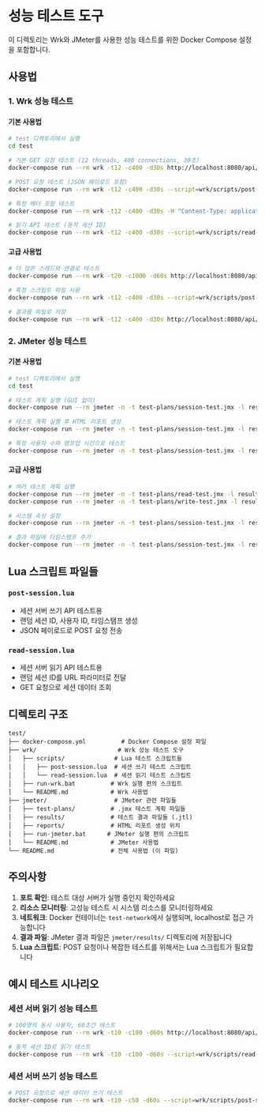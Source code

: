 # 성능 테스트 도구

이 디렉토리는 Wrk와 JMeter를 사용한 성능 테스트를 위한 Docker Compose 설정을 포함합니다.

## 사용법

### 1. Wrk 성능 테스트

#### 기본 사용법
```bash
# test 디렉토리에서 실행
cd test

# 기본 GET 요청 테스트 (12 threads, 400 connections, 30초)
docker-compose run --rm wrk -t12 -c400 -d30s http://localhost:8080/api/read

# POST 요청 테스트 (JSON 페이로드 포함)
docker-compose run --rm wrk -t12 -c400 -d30s --script=wrk/scripts/post-session.lua http://localhost:8080/api/write

# 특정 헤더 포함 테스트
docker-compose run --rm wrk -t12 -c400 -d30s -H "Content-Type: application/json" http://localhost:8080/api/read

# 읽기 API 테스트 (동적 세션 ID)
docker-compose run --rm wrk -t12 -c400 -d30s --script=wrk/scripts/read-session.lua http://localhost:8080/api/read
```

#### 고급 사용법
```bash
# 더 많은 스레드와 연결로 테스트
docker-compose run --rm wrk -t20 -c1000 -d60s http://localhost:8080/api/read

# 특정 스크립트 파일 사용
docker-compose run --rm wrk -t12 -c400 -d30s --script=wrk/scripts/post-session.lua http://localhost:8080/api/write

# 결과를 파일로 저장
docker-compose run --rm wrk -t12 -c400 -d30s http://localhost:8080/api/read > wrk-results.txt
```

### 2. JMeter 성능 테스트

#### 기본 사용법
```bash
# test 디렉토리에서 실행
cd test

# 테스트 계획 실행 (GUI 없이)
docker-compose run --rm jmeter -n -t test-plans/session-test.jmx -l results/test-results.jtl

# 테스트 계획 실행 후 HTML 리포트 생성
docker-compose run --rm jmeter -n -t test-plans/session-test.jmx -l results/test-results.jtl -e -o reports/html-report

# 특정 사용자 수와 램프업 시간으로 테스트
docker-compose run --rm jmeter -n -t test-plans/session-test.jmx -l results/test-results.jtl -Jusers=100 -Jrampup=60
```

#### 고급 사용법
```bash
# 여러 테스트 계획 실행
docker-compose run --rm jmeter -n -t test-plans/read-test.jmx -l results/read-results.jtl
docker-compose run --rm jmeter -n -t test-plans/write-test.jmx -l results/write-results.jtl

# 시스템 속성 설정
docker-compose run --rm jmeter -n -t test-plans/session-test.jmx -l results/test-results.jtl -Jserver.host=localhost -Jserver.port=8080

# 결과 파일에 타임스탬프 추가
docker-compose run --rm jmeter -n -t test-plans/session-test.jmx -l results/test-$(date +%Y%m%d_%H%M%S).jtl
```

## Lua 스크립트 파일들

### `post-session.lua`
- 세션 서버 쓰기 API 테스트용
- 랜덤 세션 ID, 사용자 ID, 타임스탬프 생성
- JSON 페이로드로 POST 요청 전송

### `read-session.lua`
- 세션 서버 읽기 API 테스트용
- 랜덤 세션 ID를 URL 파라미터로 전달
- GET 요청으로 세션 데이터 조회

## 디렉토리 구조

```
test/
├── docker-compose.yml          # Docker Compose 설정 파일
├── wrk/                       # Wrk 성능 테스트 도구
│   ├── scripts/              # Lua 테스트 스크립트들
│   │   ├── post-session.lua  # 세션 쓰기 테스트 스크립트
│   │   └── read-session.lua  # 세션 읽기 테스트 스크립트
│   ├── run-wrk.bat          # Wrk 실행 편의 스크립트
│   └── README.md            # Wrk 사용법
├── jmeter/                   # JMeter 관련 파일들
│   ├── test-plans/          # .jmx 테스트 계획 파일들
│   ├── results/             # 테스트 결과 파일들 (.jtl)
│   ├── reports/             # HTML 리포트 생성 위치
│   ├── run-jmeter.bat      # JMeter 실행 편의 스크립트
│   └── README.md            # JMeter 사용법
└── README.md                # 전체 사용법 (이 파일)
```

## 주의사항

1. **포트 확인**: 테스트 대상 서버가 실행 중인지 확인하세요
2. **리소스 모니터링**: 고성능 테스트 시 시스템 리소스를 모니터링하세요
3. **네트워크**: Docker 컨테이너는 `test-network`에서 실행되며, localhost로 접근 가능합니다
4. **결과 파일**: JMeter 결과 파일은 `jmeter/results/` 디렉토리에 저장됩니다
5. **Lua 스크립트**: POST 요청이나 복잡한 테스트를 위해서는 Lua 스크립트가 필요합니다

## 예시 테스트 시나리오

### 세션 서버 읽기 성능 테스트
```bash
# 100명의 동시 사용자, 60초간 테스트
docker-compose run --rm wrk -t10 -c100 -d60s http://localhost:8080/api/read

# 동적 세션 ID로 읽기 테스트
docker-compose run --rm wrk -t10 -c100 -d60s --script=wrk/scripts/read-session.lua http://localhost:8080/api/read
```

### 세션 서버 쓰기 성능 테스트
```bash
# POST 요청으로 세션 데이터 쓰기 테스트
docker-compose run --rm wrk -t10 -c50 -d60s --script=wrk/scripts/post-session.lua http://localhost:8080/api/write
```